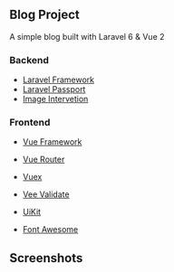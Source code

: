 ## Blog Project

A simple blog built with Laravel 6 & Vue 2

### Backend

- [Laravel Framework](https://laravel.com/docs/6.x)
- [Laravel Passport](https://laravel.com/docs/6.x/passport)
- [Image Intervetion](http://image.intervention.io/)

### Frontend

- [Vue Framework](https://vuejs.org/v2/guide/)
- [Vue Router](https://router.vuejs.org/)
- [Vuex](https://vuex.vuejs.org/)
- [Vee Validate](https://logaretm.github.io/vee-validate/overview.html)

- [UiKit](https://getuikit.com/docs/introduction)
- [Font Awesome](https://fontawesome.com/icons)

## Screenshots

[](screenshots/img-1.jpg)
[](screenshots/img-2.jpg)
[](screenshots/img-3.jpg)
